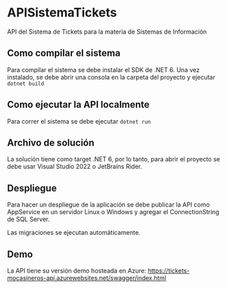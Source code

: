 # APISistemaTickets
API del Sistema de Tickets para la materia de Sistemas de Información

## Como compilar el sistema

Para compilar el sistema se debe instalar el SDK de .NET 6.
Una vez instalado, se debe abrir una consola en la carpeta del proyecto y ejecutar `dotnet build`

## Como ejecutar la API localmente

Para correr el sistema se debe ejecutar `dotnet run`

## Archivo de solución

La solución tiene como target .NET 6, por lo tanto, para abrir el proyecto se debe usar Visual Studio 2022 o JetBrains Rider.

## Despliegue

Para hacer un despliegue de la aplicación se debe publicar la API como AppService en un servidor Linux o Windows y agregar el ConnectionString de SQL Server.

Las migraciones se ejecutan automáticamente.

## Demo

La API tiene su versión demo hosteada en Azure: https://tickets-mocasineros-api.azurewebsites.net/swagger/index.html